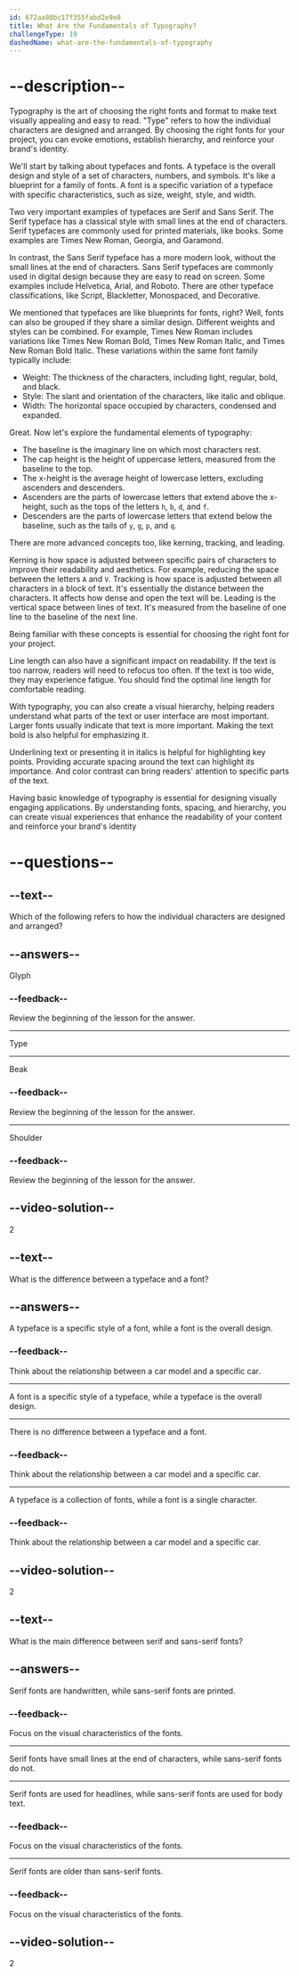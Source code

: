 ```yaml
---
id: 672aa80bc17f355fabd2e9e8
title: What Are the Fundamentals of Typography?
challengeType: 19
dashedName: what-are-the-fundamentals-of-typography
---
```


# --description--

Typography is the art of choosing the right fonts and format to make text visually appealing and easy to read. "Type" refers to how the individual characters are designed and arranged. By choosing the right fonts for your project, you can evoke emotions, establish hierarchy, and reinforce your brand's identity.

We'll start by talking about typefaces and fonts. A typeface is the overall design and style of a set of characters, numbers, and symbols. It's like a blueprint for a family of fonts. A font is a specific variation of a typeface with specific characteristics, such as size, weight, style, and width.

Two very important examples of typefaces are Serif and Sans Serif. The Serif typeface has a classical style with small lines at the end of characters. Serif typefaces are commonly used for printed materials, like books. Some examples are Times New Roman, Georgia, and Garamond.

In contrast, the Sans Serif typeface has a more modern look, without the small lines at the end of characters. Sans Serif typefaces are commonly used in digital design because they are easy to read on screen. Some examples include Helvetica, Arial, and Roboto. There are other typeface classifications, like Script, Blackletter, Monospaced, and Decorative.

We mentioned that typefaces are like blueprints for fonts, right? Well, fonts can also be grouped if they share a similar design. Different weights and styles can be combined. For example, Times New Roman includes variations like Times New Roman Bold, Times New Roman Italic, and Times New Roman Bold Italic. These variations within the same font family typically include:

- Weight: The thickness of the characters, including light, regular, bold, and black.
- Style: The slant and orientation of the characters, like italic and oblique.
- Width: The horizontal space occupied by characters, condensed and expanded.

Great. Now let's explore the fundamental elements of typography:

- The baseline is the imaginary line on which most characters rest.
- The cap height is the height of uppercase letters, measured from the baseline to the top.
- The x-height is the average height of lowercase letters, excluding ascenders and descenders.
- Ascenders are the parts of lowercase letters that extend above the x-height, such as the tops of the letters `h`, `b`, `d`, and `f`.
- Descenders are the parts of lowercase letters that extend below the baseline, such as the tails of `y`, `g`, `p`, and `q`.

There are more advanced concepts too, like kerning, tracking, and leading.

Kerning is how space is adjusted between specific pairs of characters to improve their readability and aesthetics. For example, reducing the space between the letters `A` and `V`. Tracking is how space is adjusted between all characters in a block of text. It's essentially the distance between the characters. It affects how dense and open the text will be. Leading is the vertical space between lines of text. It's measured from the baseline of one line to the baseline of the next line.

Being familiar with these concepts is essential for choosing the right font for your project.

Line length can also have a significant impact on readability. If the text is too narrow, readers will need to refocus too often. If the text is too wide, they may experience fatigue. You should find the optimal line length for comfortable reading.

With typography, you can also create a visual hierarchy, helping readers understand what parts of the text or user interface are most important. Larger fonts usually indicate that text is more important. Making the text bold is also helpful for emphasizing it.

Underlining text or presenting it in italics is helpful for highlighting key points. Providing accurate spacing around the text can highlight its importance. And color contrast can bring readers' attention to specific parts of the text.

Having basic knowledge of typography is essential for designing visually engaging applications. By understanding fonts, spacing, and hierarchy, you can create visual experiences that enhance the readability of your content and reinforce your brand's identity

# --questions--

## --text--

Which of the following refers to how the individual characters are designed and arranged?

## --answers--

Glyph

### --feedback--

Review the beginning of the lesson for the answer.

---

Type

---

Beak

### --feedback--

Review the beginning of the lesson for the answer.

---

Shoulder

### --feedback--

Review the beginning of the lesson for the answer.

## --video-solution--

2

## --text--

What is the difference between a typeface and a font?

## --answers--

A typeface is a specific style of a font, while a font is the overall design.

### --feedback--

Think about the relationship between a car model and a specific car.

---

A font is a specific style of a typeface, while a typeface is the overall design.

---

There is no difference between a typeface and a font.

### --feedback--

Think about the relationship between a car model and a specific car.

---

A typeface is a collection of fonts, while a font is a single character.

### --feedback--

Think about the relationship between a car model and a specific car.

## --video-solution--

2

## --text--

What is the main difference between serif and sans-serif fonts?

## --answers--

Serif fonts are handwritten, while sans-serif fonts are printed.

### --feedback--

Focus on the visual characteristics of the fonts.

---

Serif fonts have small lines at the end of characters, while sans-serif fonts do not.

---

Serif fonts are used for headlines, while sans-serif fonts are used for body text.

### --feedback--

Focus on the visual characteristics of the fonts.

---

Serif fonts are older than sans-serif fonts.

### --feedback--

Focus on the visual characteristics of the fonts.

## --video-solution--

2

